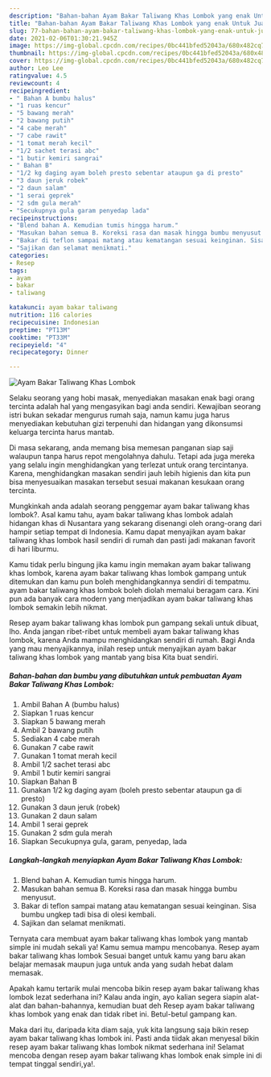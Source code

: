 ```yaml
---
description: "Bahan-bahan Ayam Bakar Taliwang Khas Lombok yang enak Untuk Jualan"
title: "Bahan-bahan Ayam Bakar Taliwang Khas Lombok yang enak Untuk Jualan"
slug: 77-bahan-bahan-ayam-bakar-taliwang-khas-lombok-yang-enak-untuk-jualan
date: 2021-02-06T01:30:21.945Z
image: https://img-global.cpcdn.com/recipes/0bc441bfed52043a/680x482cq70/ayam-bakar-taliwang-khas-lombok-foto-resep-utama.jpg
thumbnail: https://img-global.cpcdn.com/recipes/0bc441bfed52043a/680x482cq70/ayam-bakar-taliwang-khas-lombok-foto-resep-utama.jpg
cover: https://img-global.cpcdn.com/recipes/0bc441bfed52043a/680x482cq70/ayam-bakar-taliwang-khas-lombok-foto-resep-utama.jpg
author: Leo Lee
ratingvalue: 4.5
reviewcount: 4
recipeingredient:
- " Bahan A bumbu halus"
- "1 ruas kencur"
- "5 bawang merah"
- "2 bawang putih"
- "4 cabe merah"
- "7 cabe rawit"
- "1 tomat merah kecil"
- "1/2 sachet terasi abc"
- "1 butir kemiri sangrai"
- " Bahan B"
- "1/2 kg daging ayam boleh presto sebentar ataupun ga di presto"
- "3 daun jeruk robek"
- "2 daun salam"
- "1 serai geprek"
- "2 sdm gula merah"
- "Secukupnya gula garam penyedap lada"
recipeinstructions:
- "Blend bahan A. Kemudian tumis hingga harum."
- "Masukan bahan semua B. Koreksi rasa dan masak hingga bumbu menyusut."
- "Bakar di teflon sampai matang atau kematangan sesuai keinginan. Sisa bumbu ungkep tadi bisa di olesi kembali."
- "Sajikan dan selamat menikmati."
categories:
- Resep
tags:
- ayam
- bakar
- taliwang

katakunci: ayam bakar taliwang 
nutrition: 116 calories
recipecuisine: Indonesian
preptime: "PT13M"
cooktime: "PT33M"
recipeyield: "4"
recipecategory: Dinner

---
```



![Ayam Bakar Taliwang Khas Lombok](https://img-global.cpcdn.com/recipes/0bc441bfed52043a/680x482cq70/ayam-bakar-taliwang-khas-lombok-foto-resep-utama.jpg)

Selaku seorang yang hobi masak, menyediakan masakan enak bagi orang tercinta adalah hal yang mengasyikan bagi anda sendiri. Kewajiban seorang istri bukan sekadar mengurus rumah saja, namun kamu juga harus menyediakan kebutuhan gizi terpenuhi dan hidangan yang dikonsumsi keluarga tercinta harus mantab.

Di masa  sekarang, anda memang bisa memesan panganan siap saji walaupun tanpa harus repot mengolahnya dahulu. Tetapi ada juga mereka yang selalu ingin menghidangkan yang terlezat untuk orang tercintanya. Karena, menghidangkan masakan sendiri jauh lebih higienis dan kita pun bisa menyesuaikan masakan tersebut sesuai makanan kesukaan orang tercinta. 



Mungkinkah anda adalah seorang penggemar ayam bakar taliwang khas lombok?. Asal kamu tahu, ayam bakar taliwang khas lombok adalah hidangan khas di Nusantara yang sekarang disenangi oleh orang-orang dari hampir setiap tempat di Indonesia. Kamu dapat menyajikan ayam bakar taliwang khas lombok hasil sendiri di rumah dan pasti jadi makanan favorit di hari liburmu.

Kamu tidak perlu bingung jika kamu ingin memakan ayam bakar taliwang khas lombok, karena ayam bakar taliwang khas lombok gampang untuk ditemukan dan kamu pun boleh menghidangkannya sendiri di tempatmu. ayam bakar taliwang khas lombok boleh diolah memalui beragam cara. Kini pun ada banyak cara modern yang menjadikan ayam bakar taliwang khas lombok semakin lebih nikmat.

Resep ayam bakar taliwang khas lombok pun gampang sekali untuk dibuat, lho. Anda jangan ribet-ribet untuk membeli ayam bakar taliwang khas lombok, karena Anda mampu menghidangkan sendiri di rumah. Bagi Anda yang mau menyajikannya, inilah resep untuk menyajikan ayam bakar taliwang khas lombok yang mantab yang bisa Kita buat sendiri.

<!--inarticleads1-->

##### Bahan-bahan dan bumbu yang dibutuhkan untuk pembuatan Ayam Bakar Taliwang Khas Lombok:

1. Ambil  Bahan A (bumbu halus)
1. Siapkan 1 ruas kencur
1. Siapkan 5 bawang merah
1. Ambil 2 bawang putih
1. Sediakan 4 cabe merah
1. Gunakan 7 cabe rawit
1. Gunakan 1 tomat merah kecil
1. Ambil 1/2 sachet terasi abc
1. Ambil 1 butir kemiri sangrai
1. Siapkan  Bahan B
1. Gunakan 1/2 kg daging ayam (boleh presto sebentar ataupun ga di presto)
1. Gunakan 3 daun jeruk (robek)
1. Gunakan 2 daun salam
1. Ambil 1 serai geprek
1. Gunakan 2 sdm gula merah
1. Siapkan Secukupnya gula, garam, penyedap, lada




<!--inarticleads2-->

##### Langkah-langkah menyiapkan Ayam Bakar Taliwang Khas Lombok:

1. Blend bahan A. Kemudian tumis hingga harum.
1. Masukan bahan semua B. Koreksi rasa dan masak hingga bumbu menyusut.
1. Bakar di teflon sampai matang atau kematangan sesuai keinginan. Sisa bumbu ungkep tadi bisa di olesi kembali.
1. Sajikan dan selamat menikmati.




Ternyata cara membuat ayam bakar taliwang khas lombok yang mantab simple ini mudah sekali ya! Kamu semua mampu mencobanya. Resep ayam bakar taliwang khas lombok Sesuai banget untuk kamu yang baru akan belajar memasak maupun juga untuk anda yang sudah hebat dalam memasak.

Apakah kamu tertarik mulai mencoba bikin resep ayam bakar taliwang khas lombok lezat sederhana ini? Kalau anda ingin, ayo kalian segera siapin alat-alat dan bahan-bahannya, kemudian buat deh Resep ayam bakar taliwang khas lombok yang enak dan tidak ribet ini. Betul-betul gampang kan. 

Maka dari itu, daripada kita diam saja, yuk kita langsung saja bikin resep ayam bakar taliwang khas lombok ini. Pasti anda tiidak akan menyesal bikin resep ayam bakar taliwang khas lombok nikmat sederhana ini! Selamat mencoba dengan resep ayam bakar taliwang khas lombok enak simple ini di tempat tinggal sendiri,ya!.

